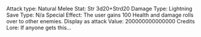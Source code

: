 Attack type: Natural
Melee
Stat: Str
3d20+Strd20
Damage Type: Lightning
Save Type: N/a
Special Effect: The user gains 100 Health and damage rolls over to other enemies.
Display as attack
Value: 200000000000000 Credits
Lore: If anyone gets this...